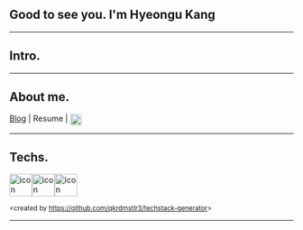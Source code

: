 ## Good to see you. I'm Hyeongu Kang
---

## Intro.

---

## About me.

  [Blog](https://velog.io/@nine57) | Resume | [<img align="center" alt="LinkedIn" width="20px" src="https://user-images.githubusercontent.com/65281583/157831886-4137ba92-d445-47b5-bed5-d42cb778c1b2.png" />](https://www.rocketpunch.com/@gusrn015)

---

## Techs.

  <div style="display: flex; align-items: flex-start;"> <img src="https://techstack-generator.vercel.app/django-icon.svg" alt="icon" width="40" height="40" /><img src="https://techstack-generator.vercel.app/mysql-icon.svg" alt="icon" width="40" height="40" /><img src="https://techstack-generator.vercel.app/github-icon.svg" alt="icon" width="40" height="40" /></div>

  <sub> <created by <a href="https://github.com/qkrdmstlr3/techstack-generator" target="_blank">https://github.com/qkrdmstlr3/techstack-generator</a>></sub>

---
<!--
**nine57/nine57** is a ✨ _special_ ✨ repository because its `README.md` (this file) appears on your GitHub profile.

Here are some ideas to get you started:

- 🔭 I’m currently working on ...
- 🌱 I’m currently learning ...
- 👯 I’m looking to collaborate on ...
- 🤔 I’m looking for help with ...
- 💬 Ask me about ...
- 📫 How to reach me: ...
- 😄 Pronouns: ...
- ⚡ Fun fact: ...
-->
